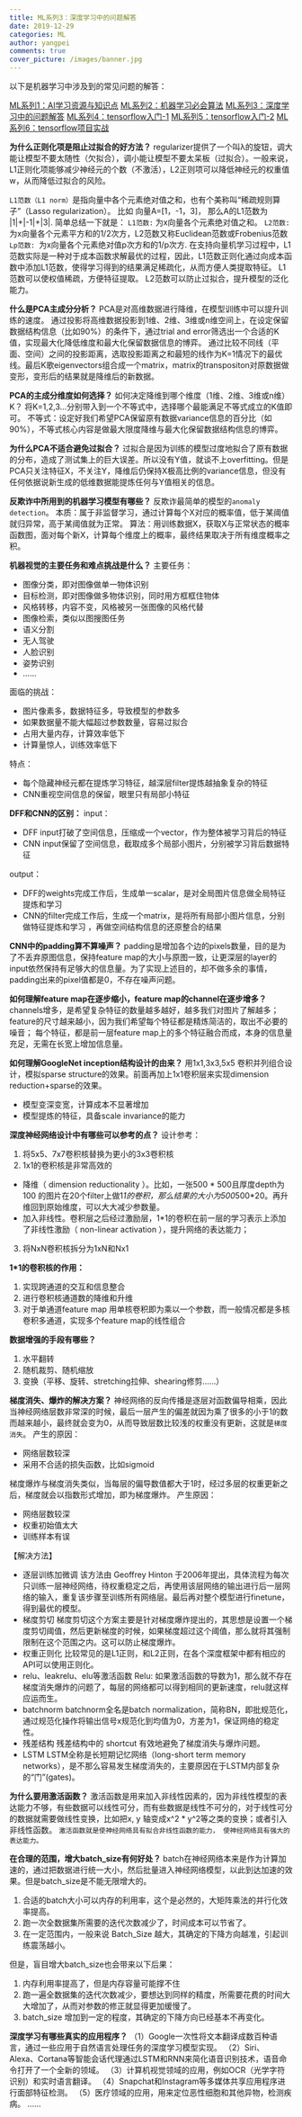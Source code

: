 ```yaml
---
title: ML系列3：深度学习中的问题解答
date: 2019-12-29
categories: ML
author: yangpei
comments: true
cover_picture: /images/banner.jpg
---
```


以下是机器学习中涉及到的常见问题的解答：

<!-- more -->

[ML系列1：AI学习资源与知识点](https://iloveyou11.github.io/2019/12/04/ML-01/)
[ML系列2：机器学习必会算法](https://iloveyou11.github.io/2019/12/10/ML-02/)
[ML系列3：深度学习中的问题解答](https://iloveyou11.github.io/2019/12/29/ML-03/)
[ML系列4：tensorflow入门-1](https://iloveyou11.github.io/2020/01/02/ML-04/)
[ML系列5：tensorflow入门-2](https://iloveyou11.github.io/2020/01/10/ML-05/)
[ML系列6：tensorflow项目实战](https://iloveyou11.github.io/2020/01/30/ML-06/)

**为什么正则化项是阻止过拟合的好方法？**
regularizer提供了一个叫λ的旋钮，调大能让模型不要太随性（欠拟合），调小能让模型不要太呆板（过拟合）。一般来说，L1正则化项能够减少神经元的个数（不激活），L2正则项可以降低神经元的权重值w，从而降低过拟合的风险。

`L1范数（L1 norm）`是指向量中各个元素绝对值之和，也有个美称叫“稀疏规则算子”（Lasso regularization）。
比如 向量A=[1，-1，3]， 那么A的L1范数为 |1|+|-1|+|3|.
简单总结一下就是：
`L1范数:` 为x向量各个元素绝对值之和。
`L2范数: `为x向量各个元素平方和的1/2次方，L2范数又称Euclidean范数或Frobenius范数
`Lp范数: `为x向量各个元素绝对值p次方和的1/p次方.
在支持向量机学习过程中，L1范数实际是一种对于成本函数求解最优的过程，因此，L1范数正则化通过向成本函数中添加L1范数，使得学习得到的结果满足稀疏化，从而方便人类提取特征。
L1范数可以使权值稀疏，方便特征提取。
L2范数可以防止过拟合，提升模型的泛化能力。

**什么是PCA主成分分析？**
PCA是对高维数据进行降维，在模型训练中可以提升训练的速度。
通过投影将高维数据投影到1维、2维、3维或n维空间上，在设定保留数据结构信息（比如90%）的条件下，通过trial and error筛选出一个合适的K值，实现最大化降低维度和最大化保留数据信息的博弈。
通过比较不同线（平面、空间）之间的投影距离，选取投影距离之和最短的线作为K=1情况下的最优线。最后K歌eigenvectors组合成一个matrix，matrix的transpositon对原数据做变形，变形后的结果就是降维后的新数据。

**PCA的主成分维度如何选择？**
如何决定降维到哪个维度（1维、2维、3维或n维）K？
将K=1,2,3...分别带入到一个不等式中，选择哪个最能满足不等式成立的K值即可。
不等式：设定好我们希望PCA保留原有数据variance信息的百分比（如90%），不等式核心内容是做最大限度降维与最大化保留数据结构信息的博弈。

**为什么PCA不适合避免过拟合？**
过拟合是因为训练的模型过度地拟合了原有数据的分布，造成了测试集上的巨大误差。所以没有Y值，就谈不上overfitting。但是PCA只关注特征X，不关注Y，降维后仍保持X极高比例的variance信息，但没有任何依据说新生成的低维数据能提炼任何与Y值相关的信息。

**反欺诈中所用到的机器学习模型有哪些？**
反欺诈最简单的模型的`anomaly detection`。
本质：属于非监督学习，通过计算每个X对应的概率值，低于某阈值就归异常，高于某阈值就为正常。
算法：用训练数据X，获取X与正常状态的概率函数图，面对每个新X，计算每个维度上的概率，最终结果取决于所有维度概率之积。

**机器视觉的主要任务和难点挑战是什么？**
主要任务：
- 图像分类，即对图像做单一物体识别
- 目标检测，即对图像做多物体识别，同时用方框框住物体
- 风格转移，内容不变，风格被另一张图像的风格代替
- 图像检索，类似以图搜图任务
- 语义分割
- 无人驾驶
- 人脸识别
- 姿势识别
- ……

面临的挑战：
- 图片像素多，数据特征多，导致模型的参数多
- 如果数据量不能大幅超过参数数量，容易过拟合
- 占用大量内存，计算效率低下
- 计算量惊人，训练效率低下

特点：
- 每个隐藏神经元都在提炼学习特征，越深层filter提炼越抽象复杂的特征
- CNN重视空间信息的保留，眼里只有局部小特征

**DFF和CNN的区别：**
input：
- DFF input打破了空间信息，压缩成一个vector，作为整体被学习背后的特征
- CNN input保留了空间信息，截取成多个局部小图片，分别被学习背后数据特征

output：
- DFF的weights完成工作后，生成单一scalar，是对全局图片信息做全局特征提炼和学习
- CNN的filter完成工作后，生成一个matrix，是将所有局部小图片信息，分别做特征提炼和学习
，再做空间结构信息的还原整合的结果

**CNN中的padding算不算噪声？**
padding是增加各个边的pixels数量，目的是为了不丢弃原图信息，保持feature map的大小与原图一致，让更深层的layer的input依然保持有足够大的信息量。为了实现上述目的，却不做多余的事情，padding出来的pixel值都是0，不存在噪声问题。

**如何理解feature map在逐步缩小，feature map的channel在逐步增多？**
channels增多，是希望复杂特征的数量越多越好，越多我们对图片了解越多；
feature的尺寸越来越小，因为我们希望每个特征都是精炼简洁的，取出不必要的噪音；
每个特征，都是前一层feature map上的多个特征融合而成，本身的信息量充足，无需在长宽上增加信息量。

**如何理解GoogleNet inception结构设计的由来？**
用1x1,3x3,5x5 卷积并列组合设计，模拟sparse structure的效果。前面再加上1x1卷积层来实现dimension reduction+sparse的效果。
- 模型变深变宽，计算成本不显著增加
- 模型提炼的特征，具备scale invariance的能力

**深度神经网络设计中有哪些可以参考的点？**
设计参考：
1. 将5x5、7x7卷积核替换为更小的3x3卷积核
2. 1x1的卷积核是非常高效的
- 降维（ dimension reductionality ）。比如，一张500 * 500且厚度depth为100 的图片在20个filter上做1*1的卷积，那么结果的大小为500*500*20。再升维回到原始维度，可以大大减少参数量。
- 加入非线性。卷积层之后经过激励层，1*1的卷积在前一层的学习表示上添加了非线性激励（ non-linear activation ），提升网络的表达能力；
3. 将NxN卷积核拆分为1xN和Nx1

**1*1的卷积核的作用：**
1. 实现跨通道的交互和信息整合
2. 进行卷积核通道数的降维和升维
3. 对于单通道feature map 用单核卷积即为乘以一个参数，而一般情况都是多核卷积多通道，实现多个feature map的线性组合

**数据增强的手段有哪些？**
1. 水平翻转
2. 随机裁剪、随机缩放
3. 变换（平移、旋转、stretching拉伸、shearing修剪……）

**梯度消失、爆炸的解决方案？**
神经网络的反向传播是逐层对函数偏导相乘，因此当神经网络层数非常深的时候，最后一层产生的偏差就因为乘了很多的小于1的数而越来越小，最终就会变为0，从而导致层数比较浅的权重没有更新，这就是`梯度消失`。
产生的原因：
- 网络层数较深
- 采用不合适的损失函数，比如sigmoid

梯度爆炸与梯度消失类似，当每层的偏导数值都大于1时，经过多层的权重更新之后，梯度就会以指数形式增加，即为梯度爆炸。
产生原因：
- 网络层数较深
- 权重初始值太大
- 训练样本有误

【解决方法】
- 逐层训练加微调
该方法由 Geoffrey Hinton 于2006年提出，具体流程为每次只训练一层神经网络，待权重稳定之后，再使用该层网络的输出进行后一层网络的输入，重复该步骤至训练所有网络层。最后再对整个模型进行finetune，得到最优的模型。
- 梯度剪切
梯度剪切这个方案主要是针对梯度爆炸提出的，其思想是设置一个梯度剪切阈值，然后更新梯度的时候，如果梯度超过这个阈值，那么就将其强制限制在这个范围之内。这可以防止梯度爆炸。
- 权重正则化
比较常见的是L1正则，和L2正则，在各个深度框架中都有相应的API可以使用正则化。
- relu、leakrelu、elu等激活函数
Relu: 如果激活函数的导数为1，那么就不存在梯度消失爆炸的问题了，每层的网络都可以得到相同的更新速度，relu就这样应运而生。
- batchnorm
batchnorm全名是batch normalization，简称BN，即批规范化，通过规范化操作将输出信号x规范化到均值为0，方差为1，保证网络的稳定性。
- 残差结构
残差结构中的 shortcut 有效地避免了梯度消失与爆炸问题。
- LSTM
LSTM全称是长短期记忆网络（long-short term memory networks），是不那么容易发生梯度消失的，主要原因在于LSTM内部复杂的“门”(gates)。

**为什么要用激活函数？**
激活函数是用来加入非线性因素的，因为非线性模型的表达能力不够，有些数据可以线性可分，而有些数据是线性不可分的，对于线性可分的数据就需要做线性变换，比如把x, y 轴变成x^2 * y^2等之类的变换；或者引入非线性函数。
`激活函数就是使神经网络具有拟合非线性函数的能力， 使神经网络具有强大的表达能力。`

**在合理的范围，增大batch_size有何好处？**
batch在神经网络本来是作为计算加速的，通过把数据进行统一大小，然后批量进入神经网络模型，以此到达加速的效果。但是batch_size是不能无限增大的。
1.  合适的batch大小可以内存的利用率，这个是必然的，大矩阵乘法的并行化效率提高。
2. 跑一次全数据集所需要的迭代次数减少了，时间成本可以节省了。
3. 在一定范围内，一般来说 Batch_Size 越大，其确定的下降方向越准，引起训练震荡越小。

但是，盲目增大batch_size也会带来以下后果：
1.  内存利用率提高了，但是内存容量可能撑不住
2. 跑一遍全数据集的迭代次数减少，要想达到同样的精度，所需要花费的时间大大增加了，从而对参数的修正就显得更加缓慢了。
3. batch_size 增加到一定的程度，其确定的下降方向已经基本不再变化。

**深度学习有哪些真实的应用程序？**
（1）Google一次性将文本翻译成数百种语言，通过一些应用于自然语言处理任务的深度学习模型实现。
（2）Siri、Alexa、Cortana等智能会话代理通过LSTM和RNN来简化语音识别技术，语音命令打开了一个全新的领域。
（3）计算机视觉领域的应用，例如OCR（光学字符识别）和实时语言翻译。
（4）Snapchat和Instagram等多媒体共享应用程序进行面部特征检测。
（5）医疗领域的应用，用来定位恶性细胞和其他异物，检测疾病。
……